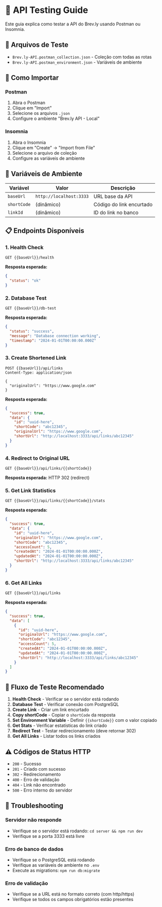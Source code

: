 # 🧪 API Testing Guide

Este guia explica como testar a API do Brev.ly usando Postman ou Insomnia.

## 📁 Arquivos de Teste

- `Brev.ly-API.postman_collection.json` - Coleção com todas as rotas
- `Brev.ly-API.postman_environment.json` - Variáveis de ambiente

## 🚀 Como Importar

### Postman
1. Abra o Postman
2. Clique em "Import"
3. Selecione os arquivos `.json`
4. Configure o ambiente "Brev.ly API - Local"

### Insomnia
1. Abra o Insomnia
2. Clique em "Create" → "Import from File"
3. Selecione o arquivo de coleção
4. Configure as variáveis de ambiente

## 🔧 Variáveis de Ambiente

| Variável | Valor | Descrição |
|----------|-------|-----------|
| `baseUrl` | `http://localhost:3333` | URL base da API |
| `shortCode` | (dinâmico) | Código do link encurtado |
| `linkId` | (dinâmico) | ID do link no banco |

## 📋 Endpoints Disponíveis

### 1. Health Check
```
GET {{baseUrl}}/health
```
**Resposta esperada:**
```json
{
  "status": "ok"
}
```

### 2. Database Test
```
GET {{baseUrl}}/db-test
```
**Resposta esperada:**
```json
{
  "status": "success",
  "message": "Database connection working",
  "timestamp": "2024-01-01T00:00:00.000Z"
}
```

### 3. Create Shortened Link
```
POST {{baseUrl}}/api/links
Content-Type: application/json

{
  "originalUrl": "https://www.google.com"
}
```
**Resposta esperada:**
```json
{
  "success": true,
  "data": {
    "id": "uuid-here",
    "shortCode": "abc12345",
    "originalUrl": "https://www.google.com",
    "shortUrl": "http://localhost:3333/api/links/abc12345"
  }
}
```

### 4. Redirect to Original URL
```
GET {{baseUrl}}/api/links/{{shortCode}}
```
**Resposta esperada:** HTTP 302 (redirect)

### 5. Get Link Statistics
```
GET {{baseUrl}}/api/links/{{shortCode}}/stats
```
**Resposta esperada:**
```json
{
  "success": true,
  "data": {
    "id": "uuid-here",
    "originalUrl": "https://www.google.com",
    "shortCode": "abc12345",
    "accessCount": 5,
    "createdAt": "2024-01-01T00:00:00.000Z",
    "updatedAt": "2024-01-01T00:00:00.000Z",
    "shortUrl": "http://localhost:3333/api/links/abc12345"
  }
}
```

### 6. Get All Links
```
GET {{baseUrl}}/api/links
```
**Resposta esperada:**
```json
{
  "success": true,
  "data": [
    {
      "id": "uuid-here",
      "originalUrl": "https://www.google.com",
      "shortCode": "abc12345",
      "accessCount": 5,
      "createdAt": "2024-01-01T00:00:00.000Z",
      "updatedAt": "2024-01-01T00:00:00.000Z",
      "shortUrl": "http://localhost:3333/api/links/abc12345"
    }
  ]
}
```

## 🔄 Fluxo de Teste Recomendado

1. **Health Check** - Verificar se o servidor está rodando
2. **Database Test** - Verificar conexão com PostgreSQL
3. **Create Link** - Criar um link encurtado
4. **Copy shortCode** - Copiar o `shortCode` da resposta
5. **Set Environment Variable** - Definir `{{shortCode}}` com o valor copiado
6. **Get Stats** - Verificar estatísticas do link criado
7. **Redirect Test** - Testar redirecionamento (deve retornar 302)
8. **Get All Links** - Listar todos os links criados

## ⚠️ Códigos de Status HTTP

- `200` - Sucesso
- `201` - Criado com sucesso
- `302` - Redirecionamento
- `400` - Erro de validação
- `404` - Link não encontrado
- `500` - Erro interno do servidor

## 🐛 Troubleshooting

### Servidor não responde
- Verifique se o servidor está rodando: `cd server && npm run dev`
- Verifique se a porta 3333 está livre

### Erro de banco de dados
- Verifique se o PostgreSQL está rodando
- Verifique as variáveis de ambiente no `.env`
- Execute as migrations: `npm run db:migrate`

### Erro de validação
- Verifique se a URL está no formato correto (com http/https)
- Verifique se todos os campos obrigatórios estão presentes 